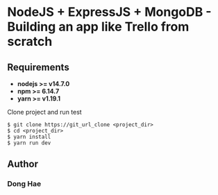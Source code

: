 # NodeJS + ExpressJS + MongoDB - Building an app like Trello from scratch

## Requirements

* **nodejs >= v14.7.0**
* **npm >= 6.14.7**
* **yarn >= v1.19.1**

Clone project and run test
```
$ git clone https://git_url_clone <project_dir>
$ cd <project_dir>
$ yarn install
$ yarn run dev
```

## Author
### Dong Hae
